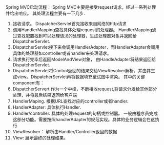 Spring MVC启动流程：
Spring MVC主要是接受request请求，经过一系列处理并给出响应。 其处理流程主要有一下几步.
1. 接收请求。 DispatcherServlet首先接收来自网络的http请求
2. 调用HandlerMapping查找具体处理request的处理器。 HandlerMapping通过查找配置找到可以处理请求的处理器，生成处理器对象并返回给DispatcherServlet.
3. DispatcherServlet接下来会调用HandlerAdapter，而HandlerAdapter会调用具体的处理器如controller或者handler来处理请求。 
4. 请求执行完毕后返回ModelAndView对象， 由HandleAdapter将结果返回给DispatcherServlet.
5. DispatcherServlet将Control返回的结果交给ViewResolver解析，并由其生成view。DispatcherServlet再将数据填充至试图中渲染。
其中的关键component有：
1. DispatcherServert 作为一个中控，不断接收request,将请求分发给其他部分处理，并将最后结果返回给客户端
2. HandlerMaping. 根据URL查找对应的controller或者handler. 
3. HandlerAdapter: 具体执行Handler.
4. Handler/controller. 具体的处理request的句柄或控制器。 一般由程序员完成这部分功能。需要按照handlerAdapter的规范实现。具体的业务逻辑会在这执行
5. ViewResolver： 解析由Handler/Controller返回的数据
6. View: 展示最终的处理结果。